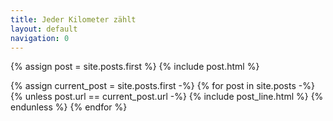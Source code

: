```yaml
---
title: Jeder Kilometer zählt
layout: default
navigation: 0
---
```

{% assign post = site.posts.first %}
{% include post.html %}

{% assign current_post = site.posts.first -%}
{% for post in site.posts -%}
  {% unless post.url == current_post.url -%}
    {% include post_line.html %}
  {% endunless %}
{% endfor %}
